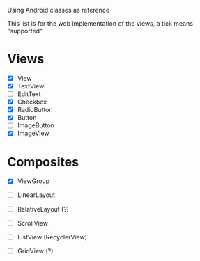 Using Android classes as reference

This list is for the web implementation of the views, a tick means "supported"

# Views
- [X] View
- [X] TextView
- [ ] EditText
- [X] Checkbox
- [X] RadioButton
- [X] Button
- [ ] ImageButton
- [X] ImageView

# Composites
- [X] ViewGroup
- [ ] LinearLayout
- [ ] RelativeLayout (?)
- [ ] ScrollView
- [ ] ListView (RecyclerView)
- [ ] GridView (?)


